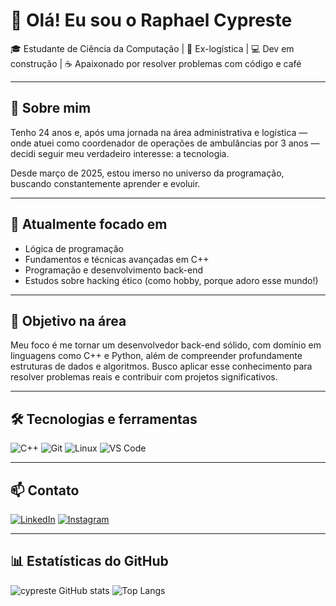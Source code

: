 # 👋 Olá! Eu sou o Raphael Cypreste

🎓 Estudante de Ciência da Computação | 🧭 Ex-logística | 💻 Dev em construção | ☕ Apaixonado por resolver problemas com código e café

---

## 🧠 Sobre mim

Tenho 24 anos e, após uma jornada na área administrativa e logística — onde atuei como coordenador de operações de ambulâncias por 3 anos — decidi seguir meu verdadeiro interesse: a tecnologia.

Desde março de 2025, estou imerso no universo da programação, buscando constantemente aprender e evoluir.

---

## 🚀 Atualmente focado em

- Lógica de programação
- Fundamentos e técnicas avançadas em C++
- Programação e desenvolvimento back-end
- Estudos sobre hacking ético (como hobby, porque adoro esse mundo!)

---

## 🎯 Objetivo na área

Meu foco é me tornar um desenvolvedor back-end sólido, com domínio em linguagens como C++ e Python, além de compreender profundamente estruturas de dados e algoritmos. Busco aplicar esse conhecimento para resolver problemas reais e contribuir com projetos significativos.

---

## 🛠 Tecnologias e ferramentas

![C++](https://img.shields.io/badge/C++-00599C?style=flat&logo=c%2B%2B&logoColor=white)
![Git](https://img.shields.io/badge/Git-F05032?style=flat&logo=git&logoColor=white)
![Linux](https://img.shields.io/badge/Linux-FCC624?style=flat&logo=linux&logoColor=black)
![VS Code](https://img.shields.io/badge/VS_Code-007ACC?style=flat&logo=visual-studio-code&logoColor=white)

---

## 📫 Contato

[![LinkedIn](https://img.shields.io/badge/LinkedIn-blue?style=flat&logo=linkedin)](https://www.linkedin.com/in/raphaelcypreste)
[![Instagram](https://img.shields.io/badge/Instagram-E4405F?style=flat&logo=instagram&logoColor=white)](https://www.instagram.com/cypreste_)

---

## 📊 Estatísticas do GitHub

![cypreste GitHub stats](https://github-readme-stats.vercel.app/api?username=cypreste&show_icons=true&theme=tokyonight)
![Top Langs](https://github-readme-stats.vercel.app/api/top-langs/?username=cypreste&layout=compact&theme=tokyonight)
